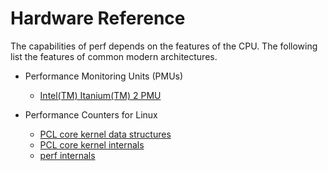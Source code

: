 # Hardware Reference

The capabilities of perf depends on the features of the CPU. The following list the features of common modern architectures.

- Performance Monitoring Units (PMUs)
    - [Intel(TM) Itanium(TM) 2 PMU](./montecito.md)

- Performance Counters for Linux
    - [PCL core kernel data structures](./pcl-struct.md)
    - [PCL core kernel internals](./pcl-internals.md)
    - [perf internals](./perf-tool-internals.md)
